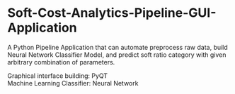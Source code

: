 # Soft-Cost-Analytics-Pipeline-GUI-Application
A Python Pipeline Application that can automate preprocess raw data, build Neural Network Classifier Model, and predict soft ratio category with given arbitrary combination of parameters.   

Graphical interface building: PyQT  
Machine Learning Classifier: Neural Network 
